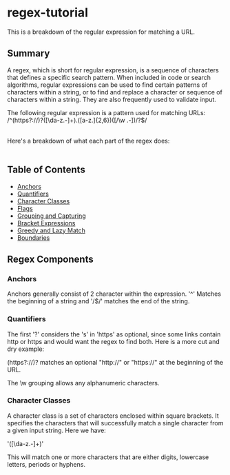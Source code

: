 # regex-tutorial

This is a breakdown of the regular expression for matching a URL.


## Summary

A regex, which is short for regular expression, is a sequence of characters that defines a specific search pattern. When included in code or search algorithms, regular expressions can be used to find certain patterns of characters within a string, or to find and replace a character or sequence of characters within a string. They are also frequently used to validate input.

The following regular expression is a pattern used for matching URLs:<br>
/^(https?://)?([\da-z.-]+).([a-z.]{2,6})([/\w .-])/?$/<br><br>

Here's a breakdown of what each part of the regex does:<br><br>

## Table of Contents

- [Anchors](#anchors)
- [Quantifiers](#quantifiers)
- [Character Classes](#character-classes)
- [Flags](#flags)
- [Grouping and Capturing](#grouping-and-capturing)
- [Bracket Expressions](#bracket-expressions)
- [Greedy and Lazy Match](#greedy-and-lazy-match)
- [Boundaries](#boundaries)


## Regex Components

### Anchors
Anchors generally consist of 2 character within the expression. '^' Matches the beginning of a string and '/$/' matches the end of the string.

### Quantifiers
The first '?' considers the 's' in 'https' as optional, since some links contain http or https and would want the regex to find both. Here is a more cut and dry example:<br>

(https?://)? matches an optional "http://" or "https://" at the beginning of the URL.<br>

The \w grouping allows any alphanumeric characters.
### Character Classes
A character class is a set of characters enclosed within square brackets. It specifies the characters that will successfully match a single character from a given input string. Here we have:<br>

'([\da-z.-]+)'<br>

This will match one or more characters that are either digits, lowercase letters, periods or hyphens. 
